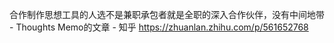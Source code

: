 合作制作思想工具的人选不是兼职承包者就是全职的深入合作伙伴，没有中间地带 - Thoughts Memo的文章 - 知乎
https://zhuanlan.zhihu.com/p/561652768
